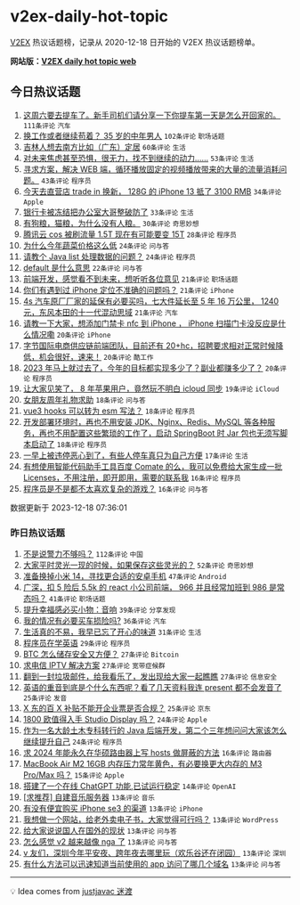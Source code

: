 # v2ex-daily-hot-topic

[V2EX](https://www.v2ex.com/) 热议话题榜，记录从 2020-12-18 日开始的 V2EX 热议话题榜单。

**网站版：[V2EX daily hot topic web](https://boojack.github.io/v2ex-daily-hot-topic-web/)**

## 今日热议话题

<!-- TODAY BEGIN -->

1. [这周六要去提车了。新手司机们请分享一下你提车第一天是怎么开回家的。](https://www.v2ex.com/t/1001301) `111条评论` `汽车`
1. [换工作或者继续苟着？ 35 岁的中年男人](https://www.v2ex.com/t/1001230) `102条评论` `职场话题`
1. [吉林人想去南方比如（广东）定居](https://www.v2ex.com/t/1001238) `60条评论` `生活`
1. [对未来焦虑甚至恐惧，很无力，找不到继续的动力……](https://www.v2ex.com/t/1001210) `53条评论` `生活`
1. [寻求方案，解决 WEB 端，循环播放固定的视频播放带来的大量的流量消耗问题。](https://www.v2ex.com/t/1001322) `43条评论` `程序员`
1. [今天去直营店 trade in 换新， 128G 的 iPhone 13 抵了 3100 RMB](https://www.v2ex.com/t/1001310) `34条评论` `Apple`
1. [银行卡被冻结把办公室大哥整破防了](https://www.v2ex.com/t/1001274) `33条评论` `生活`
1. [有狗粮，猫粮，为什么没有人粮。](https://www.v2ex.com/t/1001346) `30条评论` `奇思妙想`
1. [腾讯云 cos 被刷流量 1.5T 现在有可能要变 15T](https://www.v2ex.com/t/1001306) `28条评论` `程序员`
1. [为什么今年蔬菜价格这么低](https://www.v2ex.com/t/1001327) `24条评论` `问与答`
1. [请教个 Java list 处理数据的问题？](https://www.v2ex.com/t/1001247) `24条评论` `程序员`
1. [default 是什么意思](https://www.v2ex.com/t/1001264) `22条评论` `问与答`
1. [前端开发，感觉看不到未来，想听听各位意见](https://www.v2ex.com/t/1001244) `21条评论` `职场话题`
1. [你们有遇到过 iPhone 定位不准确的问题吗？](https://www.v2ex.com/t/1001239) `21条评论` `iPhone`
1. [4s 汽车原厂厂家的延保有必要买吗，七大件延长至 5 年 16 万公里， 1240 元，东风本田的十一代混动思域](https://www.v2ex.com/t/1001211) `21条评论` `汽车`
1. [请教一下大家，想添加门禁卡 nfc 到 iPhone ， iPhone 扫描门卡没反应是什么情况嘞](https://www.v2ex.com/t/1001336) `20条评论` `iPhone`
1. [字节国际电商供应链前端团队，目前还有 20+hc，招聘要求相对正常时候降低，机会很好，速来！](https://www.v2ex.com/t/1001218) `20条评论` `酷工作`
1. [2023 年马上就过去了，今年的目标都实现多少了？副业都赚多少了？](https://www.v2ex.com/t/1001199) `20条评论` `程序员`
1. [让大家见笑了， 8 年苹果用户，竟然玩不明白 icloud 同步](https://www.v2ex.com/t/1001278) `19条评论` `iCloud`
1. [女朋友周年礼物求助](https://www.v2ex.com/t/1001334) `18条评论` `问与答`
1. [vue3 hooks 可以转为 esm 写法？](https://www.v2ex.com/t/1001325) `18条评论` `程序员`
1. [开发部署环境时，再也不用安装 JDK、Nginx、Redis、MySQL 等各种服务，再也不用配置这些繁琐的工作了，启动 SpringBoot 时 Jar 包也无须写脚本启动了](https://www.v2ex.com/t/1001234) `18条评论` `程序员`
1. [一早上被违停恶心到了，有些人停车真只为自己方便](https://www.v2ex.com/t/1001251) `17条评论` `生活`
1. [有想使用智能代码助手工具百度 Comate 的么，我可以免费给大家生成一批 Licenses，不用注册，即开即用，需要的联系我](https://www.v2ex.com/t/1001351) `16条评论` `程序员`
1. [程序员是不是都不太喜欢复杂的游戏？](https://www.v2ex.com/t/1001291) `16条评论` `问与答`

数据更新于 2023-12-18 07:36:01

<!-- TODAY END -->

### 昨日热议话题

<!-- YESTERDAY BEGIN -->

1. [不是说警力不够吗？](https://www.v2ex.com/t/1001082) `112条评论` `中国`
1. [大家平时灵光一现的时候，如果保存这些灵光的？](https://www.v2ex.com/t/1001050) `52条评论` `奇思妙想`
1. [准备换掉小米 14，寻找更合适的安卓手机](https://www.v2ex.com/t/1001084) `47条评论` `Android`
1. [广深，扣 5 险后 5.5k 的 react 小公司前端， 966 并且经常加班到 986 是常态吗？](https://www.v2ex.com/t/1001066) `41条评论` `职场话题`
1. [提升幸福感必买小物：音响](https://www.v2ex.com/t/1001025) `39条评论` `分享发现`
1. [我的情况有必要买车损险吗?](https://www.v2ex.com/t/1001035) `36条评论` `汽车`
1. [生活真的不易，我早已忘了开心的味道](https://www.v2ex.com/t/1001128) `31条评论` `生活`
1. [程序员在学英语](https://www.v2ex.com/t/1001042) `29条评论` `程序员`
1. [BTC 怎么储存安全又方便？](https://www.v2ex.com/t/1001074) `27条评论` `Bitcoin`
1. [求电信 IPTV 解决方案](https://www.v2ex.com/t/1001145) `27条评论` `宽带症候群`
1. [翻到一封垃圾邮件，给我看乐了，发出现给大家一起瞧瞧](https://www.v2ex.com/t/1001065) `27条评论` `信息安全`
1. [英语的重音到底是个什么东西呢？看了几天资料我连 present 都不会发音了](https://www.v2ex.com/t/1001098) `25条评论` `发音`
1. [X 东的百 X 补贴不能开企业票是否合规？](https://www.v2ex.com/t/1001122) `25条评论` `京东`
1. [1800 欧值得入手 Studio Display 吗？](https://www.v2ex.com/t/1001030) `24条评论` `Apple`
1. [作为一名大龄土木专科转行的 Java 后端开发，第二个三年想问问大家该怎么继续提升自己](https://www.v2ex.com/t/1001099) `24条评论` `程序员`
1. [求 2024 年能永久在华硕路由器上写 hosts 做屏蔽的方法](https://www.v2ex.com/t/1001032) `16条评论` `路由器`
1. [MacBook Air M2 16GB 内存压力常年黄色，有必要换更大内存的 M3 Pro/Max 吗？](https://www.v2ex.com/t/1001127) `15条评论` `Apple`
1. [搭建了一个在线 ChatGPT 功能,已试运行稳定](https://www.v2ex.com/t/1001039) `14条评论` `OpenAI`
1. [[求推荐] 自建音乐服务器](https://www.v2ex.com/t/1001154) `13条评论` `音乐`
1. [有没有便宜购买 iPhone se3 的渠道](https://www.v2ex.com/t/1001152) `13条评论` `iPhone`
1. [我想做一个网站，给老外卖电子书，大家觉得可行吗？](https://www.v2ex.com/t/1001151) `13条评论` `WordPress`
1. [给大家说说国人在国外的现状](https://www.v2ex.com/t/1001190) `13条评论` `问与答`
1. [怎么感觉 v2 越来越像 nga 了](https://www.v2ex.com/t/1001132) `13条评论` `问与答`
1. [v 友们，深圳今年平安夜、跨年夜去哪里玩（欢乐谷还在闭园）](https://www.v2ex.com/t/1001077) `13条评论` `深圳`
1. [有什么方法可以迅速知道当前使用的 app 访问了哪几个域名](https://www.v2ex.com/t/1001070) `13条评论` `问与答`

<!-- YESTERDAY END -->

---

💡 Idea comes from [justjavac 迷渡](https://github.com/justjavac/)
